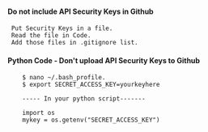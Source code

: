 

#### Do not include API Security Keys in Github

     Put Security Keys in a file. 
     Read the file in Code.
     Add those files in .gitignore list.

#### Python Code - Don't upload API Security Keys to Github

        $ nano ~/.bash_profile.
        $ export SECRET_ACCESS_KEY=yourkeyhere
        
        ----- In your python script-------
        
        import os
        mykey = os.getenv("SECRET_ACCESS_KEY")
        
        
